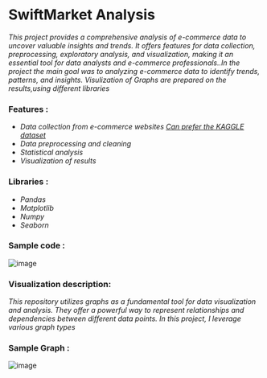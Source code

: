 # SwiftMarket Analysis
_This project provides a comprehensive analysis of e-commerce data to uncover valuable insights and trends. It offers features for data collection, preprocessing, exploratory analysis, and visualization, making it an essential tool for data analysts and e-commerce professionals..In the project the main goal was to analyzing e-commerce data to identify trends, patterns, and insights.
Visulization of Graphs are prepared on the results,using different libraries_


### Features :
- _Data collection from e-commerce websites [Can prefer the KAGGLE dataset](https://www.kaggle.com/datasets/thedevastator/unlock-profits-with-e-commerce-sales-data)_
- _Data preprocessing and cleaning_
- _Statistical analysis_
- _Visualization of results_


### Libraries :
* _Pandas_
* _Matplotlib_
* _Numpy_
* _Seaborn_


### Sample code :
![image](C:\Users\suraj\OneDrive\Pictures\Screenshots)



### Visualization description:
_This repository utilizes graphs as a fundamental tool for data visualization and analysis. They offer a powerful way to represent relationships and dependencies between different data points. In this project, I leverage various graph types_

### Sample Graph :
![image](C:\Users\suraj\OneDrive\Pictures\Screenshots)
